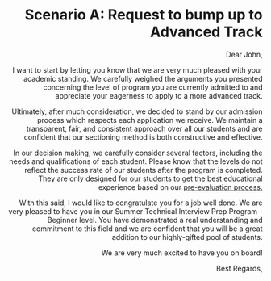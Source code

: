 <div style="text-align:right">


# Scenario A: Request to bump up to Advanced Track

Dear John, 


I want to start by letting you know that we are very much pleased with your academic standing. We carefully weighed the arguments you presented concerning the level of program you are currently admitted to and appreciate your eagerness to apply to a more advanced track. 

Ultimately, after much consideration, we decided to stand by our admission process which respects each application we receive. We maintain a transparent, fair, and consistent approach over all our students and are confident that our sectioning method is both constructive and effective.

In our decision making, we carefully consider several factors, including the needs and qualifications of each student. Please know that the levels do not reflect the success rate of our students after the program is completed. They are only designed for our students to get the best educational experience based on our [pre-evaluation process.](https://apply.codepath.org/cohorts/interview-prep-summer-2021/versions/student/)

With this said, I would like to congratulate you for a job well done. We are very pleased to have you in our Summer Technical Interview Prep Program - Beginner level. You have demonstrated a real understanding and commitment to this field and we are confident that you will be a great addition to our highly-gifted pool of students. 

We are very much excited to have you on board!


Best Regards,

  
  </div>
